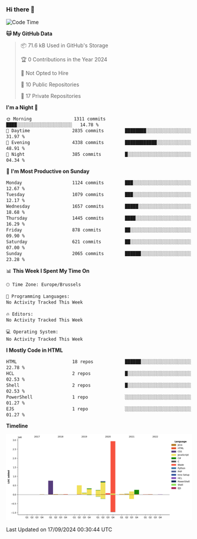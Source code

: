 ### Hi there 👋

<!--START_SECTION:waka-->
![Code Time](http://img.shields.io/badge/Code%20Time-1%2C222%20hrs%2056%20mins-blue)

**🐱 My GitHub Data** 

> 📦 71.6 kB Used in GitHub's Storage 
 > 
> 🏆 0 Contributions in the Year 2024
 > 
> 🚫 Not Opted to Hire
 > 
> 📜 10 Public Repositories 
 > 
> 🔑 17 Private Repositories 
 > 
**I'm a Night 🦉** 

```text
🌞 Morning                1311 commits        ████░░░░░░░░░░░░░░░░░░░░░   14.78 % 
🌆 Daytime                2835 commits        ████████░░░░░░░░░░░░░░░░░   31.97 % 
🌃 Evening                4338 commits        ████████████░░░░░░░░░░░░░   48.91 % 
🌙 Night                  385 commits         █░░░░░░░░░░░░░░░░░░░░░░░░   04.34 % 
```
📅 **I'm Most Productive on Sunday** 

```text
Monday                   1124 commits        ███░░░░░░░░░░░░░░░░░░░░░░   12.67 % 
Tuesday                  1079 commits        ███░░░░░░░░░░░░░░░░░░░░░░   12.17 % 
Wednesday                1657 commits        █████░░░░░░░░░░░░░░░░░░░░   18.68 % 
Thursday                 1445 commits        ████░░░░░░░░░░░░░░░░░░░░░   16.29 % 
Friday                   878 commits         ██░░░░░░░░░░░░░░░░░░░░░░░   09.90 % 
Saturday                 621 commits         ██░░░░░░░░░░░░░░░░░░░░░░░   07.00 % 
Sunday                   2065 commits        ██████░░░░░░░░░░░░░░░░░░░   23.28 % 
```


📊 **This Week I Spent My Time On** 

```text
🕑︎ Time Zone: Europe/Brussels

💬 Programming Languages: 
No Activity Tracked This Week

🔥 Editors: 
No Activity Tracked This Week

💻 Operating System: 
No Activity Tracked This Week
```

**I Mostly Code in HTML** 

```text
HTML                     18 repos            ██████░░░░░░░░░░░░░░░░░░░   22.78 % 
HCL                      2 repos             █░░░░░░░░░░░░░░░░░░░░░░░░   02.53 % 
Shell                    2 repos             █░░░░░░░░░░░░░░░░░░░░░░░░   02.53 % 
PowerShell               1 repo              ░░░░░░░░░░░░░░░░░░░░░░░░░   01.27 % 
EJS                      1 repo              ░░░░░░░░░░░░░░░░░░░░░░░░░   01.27 % 
```



**Timeline**

![Lines of Code chart](https://raw.githubusercontent.com/guillaumedeplancke/guillaumedeplancke/main/assets/bar_graph.png)


 Last Updated on 17/09/2024 00:30:44 UTC
<!--END_SECTION:waka-->

